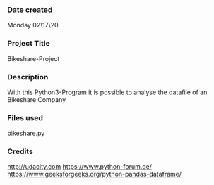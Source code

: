 ### Date created
Monday 02\17\20.

### Project Title
Bikeshare-Project

### Description
With this Python3-Program it is possible to analyse the datafile of an Bikeshare Company

### Files used
bikeshare.py

### Credits
http://udacity.com
https://www.python-forum.de/
https://www.geeksforgeeks.org/python-pandas-dataframe/
